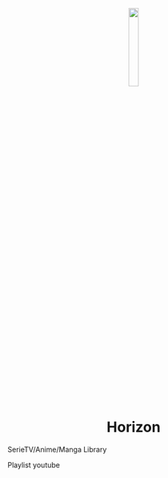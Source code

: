 <p align='center'>
  <img src='https://horizon.buongustai.ovh/src/Admin/assets/img/logo.png' width='20%'>
  <h1 align='center'>Horizon</h1>
</p>

SerieTV/Anime/Manga Library

Playlist youtube

